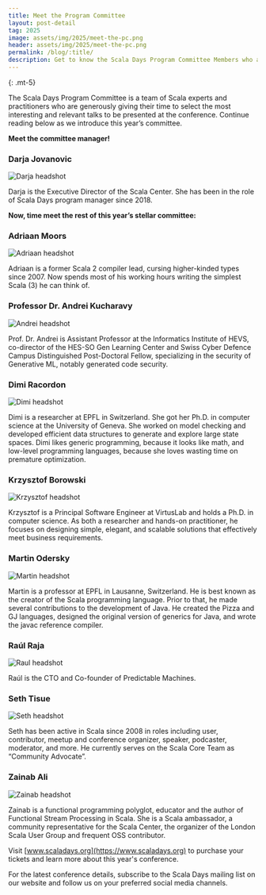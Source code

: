 ```yaml
---
title: Meet the Program Committee
layout: post-detail
tag: 2025
image: assets/img/2025/meet-the-pc.png
header: assets/img/2025/meet-the-pc.png
permalink: /blog/:title/
description: Get to know the Scala Days Program Committee Members who are helping to shape this year's conference.
---
```

{: .mt-5}

The Scala Days Program Committee is a team of Scala experts and practitioners who are generously giving their time to select the most interesting and relevant talks to be presented at the conference. Continue reading below as we introduce this year’s committee.


**Meet the committee manager!**
### Darja Jovanovic

![Darja headshot](/img/assets/team/darja-jovanovic.jpg)

Darja is the Executive Director of the Scala Center. She has been in the role of Scala Days program manager since 2018.


**Now, time meet the rest of this year’s stellar committee:**

### Adriaan Moors

![Adriaan headshot](/img/assets/team/AdriaanMoors.jpg)  

Adriaan is a former Scala 2 compiler lead, cursing higher-kinded types since 2007. Now spends most of his working hours writing the simplest Scala (3) he can think of.


### Professor Dr. Andrei Kucharavy

![Andrei headshot](/img/assets/team/AndreiKucharavy.jpg)  

Prof. Dr. Andrei is Assistant Professor at the Informatics Institute of HEVS, co-director of the HES-SO Gen Learning Center and Swiss Cyber Defence Campus Distinguished Post-Doctoral Fellow, specializing in the security of Generative ML, notably generated code security.


### Dimi Racordon

![Dimi headshot](/img/assets/team/DimiRacordon.jpg)  

Dimi is a researcher at EPFL in Switzerland. She got her Ph.D. in computer science at the University of Geneva. She worked on model checking and developed efficient data structures to generate and explore large state spaces. Dimi likes generic programming, because it looks like math, and low-level programming languages, because she loves wasting time on premature optimization.


### Krzysztof Borowski

![Krzysztof headshot](/img/assets/workshops/KrzysztofBorowski.jpg)  

Krzysztof is a Principal Software Engineer at VirtusLab and holds a Ph.D. in computer science. As both a researcher and hands-on practitioner, he focuses on designing simple, elegant, and scalable solutions that effectively meet business requirements.


### Martin Odersky

![Martin headshot](/img/assets/team/martin-odersky.jpg)  

Martin is a professor at EPFL in Lausanne, Switzerland. He is best known as the creator of the Scala programming language. Prior to that, he made several contributions to the development of Java. He created the Pizza and GJ languages, designed the original version of generics for Java, and wrote the javac reference compiler.


### Raúl Raja

![Raul headshot](/img/assets/team/RaulRaja.jpg)  

Raúl is the CTO and Co-founder of Predictable Machines.


### Seth Tisue

![Seth headshot](/img/assets/team/SethTisue.jpg)  

Seth has been active in Scala since 2008 in roles including user, contributor, meetup and conference organizer, speaker, podcaster, moderator, and more. He currently serves on the Scala Core Team as “Community Advocate”.


### Zainab Ali  

![Zainab headshot](/img/assets/team/ZainabAli.jpg)

Zainab is a functional programming polyglot, educator and the author of Functional Stream Processing in Scala. She is a Scala ambassador, a community representative for the Scala Center, the organizer of the London Scala User Group and frequent OSS contributor.


Visit [www.scaladays.org](https://www.scaladays.org) to purchase your tickets and learn more about this year's conference.  

For the latest conference details, subscribe to the Scala Days mailing list on our website and follow us on your preferred social media channels.

